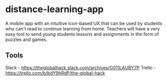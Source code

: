 # distance-learning-app
A mobile app with an intuitive icon-based UX that can be used by students who can't read to continue learning from home. Teachers will have a very easy tool to send young students lessons and assignments in the form of puzzles and games.

## Tools
Slack - https://theglobalhack.slack.com/archives/G011LAUBY7P
Trello - https://trello.com/b/bdY9hRdP/the-global-hack
